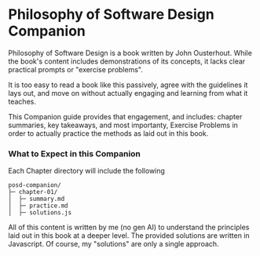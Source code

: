 # Philosophy of Software Design Companion

Philosophy of Software Design is a book written by John Ousterhout. While the book's content includes demonstrations of its concepts, it lacks clear practical prompts or "exercise problems".

It is too easy to read a book like this passively, agree with the guidelines it lays out, and move on without actually engaging and learning from what it teaches.

This Companion guide provides that engagement, and includes: chapter summaries, key takeaways, and most importanty, Exercise Problems in order to actually practice the methods as laid out in this book.

### What to Expect in this Companion

Each Chapter directory will include the following

```
posd-companion/
├─ chapter-01/
│  ├─ summary.md
│  ├─ practice.md
│  ├─ solutions.js

```

All of this content is written by me (no gen AI) to understand the principles laid out in this book at a deeper level.
The provided solutions are written in Javascript. Of course, my "solutions" are only a single approach.
